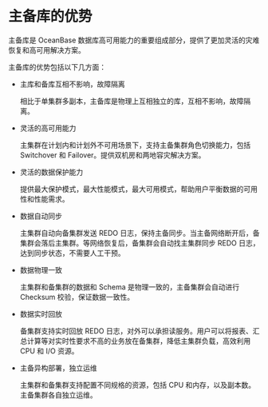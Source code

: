 # 主备库的优势

主备库是 OceanBase 数据库高可用能力的重要组成部分，提供了更加灵活的灾难恢复和高可用解决方案。

主备库的优势包括以下几方面：

* 主库和备库互相不影响，故障隔离

  相比于单集群多副本，主备库是物理上互相独立的库，互相不影响，故障隔离。
  
* 灵活的高可用能力

  主集群在计划内和计划外不可用场景下，支持主备集群角色切换能力，包括 Switchover 和 Failover。提供双机房和两地容灾解决方案。
  
* 灵活的数据保护能力

  提供最大保护模式，最大性能模式，最大可用模式，帮助用户平衡数据的可用性和性能需求。
  
* 数据自动同步

  主集群自动向备集群发送 REDO 日志，保持主备同步。当主备网络断开后，备集群会落后主集群。等网络恢复后，备集群会自动找主集群同步 REDO 日志，达到同步状态，不需要人工干预。
  
* 数据物理一致

  主集群和备集群的数据和 Schema 是物理一致的，主备集群会自动进行 Checksum 校验，保证数据一致性。
  
* 数据实时回放

  备集群支持实时回放 REDO 日志，对外可以承担读服务。用户可以将报表、汇总计算等对实时性要求不高的业务放在备集群，降低主集群负载，高效利用 CPU 和 I/O 资源。
  
* 主备异构部署，独立运维

  主集群和备集群支持配置不同规格的资源，包括 CPU 和内存，以及副本数。主备集群各自独立运维。
  